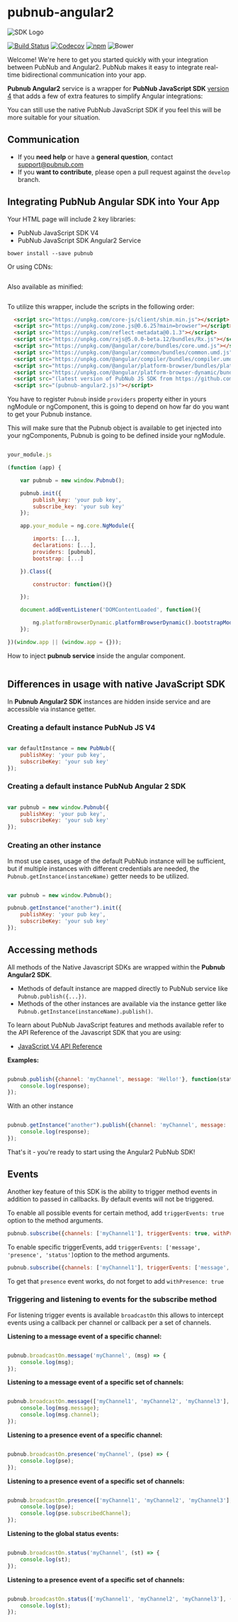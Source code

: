 # pubnub-angular2

![SDK Logo](http://cl.ly/241N0q2P2q22/Screen%20Shot%202016-02-03%20at%205.32.32%20PM.png)

[![Build Status](https://travis-ci.org/pubnub/pubnub-angular2.svg?branch=master)](https://travis-ci.org/pubnub/pubnub-angular2)
[![Codecov](https://img.shields.io/codecov/c/github/pubnub/pubnub-angular2.svg?maxAge=2592000)](https://codecov.io/github/pubnub/pubnub-angular2?branch=master)
[![npm](https://img.shields.io/npm/v/pubnub-angular2.svg)](https://www.npmjs.com/package/pubnub-angular2)
![Bower](https://img.shields.io/bower/v/pubnub-angular2.svg)

Welcome! We're here to get you started quickly with your
integration between PubNub and Angular2. PubNub makes it
easy to integrate real-time bidirectional communication
into your app.

**Pubnub Angular2** service is a wrapper for **PubNub JavaScript SDK** [version 4](https://www.pubnub.com/docs/javascript/pubnub-javascript-sdk-v4)
that adds a few of extra features to simplify Angular integrations:

You can still use the native PubNub JavaScript SDK if you feel this will be
more suitable for your situation.

## Communication
- If you **need help** or have a **general question**, contact <support@pubnub.com>
- If you **want to contribute**, please open a pull request against the `develop` branch.

## Integrating PubNub Angular SDK into Your App

Your HTML page will include 2 key libraries:

* PubNub JavaScript SDK V4
* PubNub JavaScript SDK Angular2 Service

```bower install --save pubnub```

Or using CDNs:

```html

```

Also available as minified:

```html

```

To utilize this wrapper, include the scripts in the following order:
```html
  <script src="https://unpkg.com/core-js/client/shim.min.js"></script>
  <script src="https://unpkg.com/zone.js@0.6.25?main=browser"></script>
  <script src="https://unpkg.com/reflect-metadata@0.1.3"></script>
  <script src="https://unpkg.com/rxjs@5.0.0-beta.12/bundles/Rx.js"></script>
  <script src="https://unpkg.com/@angular/core/bundles/core.umd.js"></script>
  <script src="https://unpkg.com/@angular/common/bundles/common.umd.js"></script>
  <script src="https://unpkg.com/@angular/compiler/bundles/compiler.umd.js"></script>
  <script src="https://unpkg.com/@angular/platform-browser/bundles/platform-browser.umd.js"></script>
  <script src="https://unpkg.com/@angular/platform-browser-dynamic/bundles/platform-browser-dynamic.umd.js"></script>
  <script src="(latest version of PubNub JS SDK from https://github.com/pubnub/javascript)"></script>
  <script src="(pubnub-angular2.js)"></script>
```

You have to register `Pubnub` inside `providers` property either in yours ngModule or
ngComponent, this is going to depend on how far do you want to get your Pubnub instance.

This will make sure that the Pubnub object is available to get injected into your ngComponents,
Pubnub is going to be defined inside your ngModule.

```javascript

your_module.js

(function (app) {

    var pubnub = new window.Pubnub();

    pubnub.init({
        publish_key: 'your pub key',
        subscribe_key: 'your sub key'
    });

    app.your_module = ng.core.NgModule({

        imports: [...],
        declarations: [...],
        providers: [pubnub],
        bootstrap: [...]

    }).Class({

        constructor: function(){}

    });

    document.addEventListener('DOMContentLoaded', function(){

        ng.platformBrowserDynamic.platformBrowserDynamic().bootstrapModule(app.your_module);
    });

})(window.app || (window.app = {}));
```

How to inject **pubnub service** inside the angular component.

```javascript

```

## Differences in usage with native JavaScript SDK

In **Pubnub Angular2 SDK** instances are hidden inside service and are accessible via instance getter.


### Creating a default instance PubNub JS V4

```javascript

var defaultInstance = new PubNub({
    publishKey: 'your pub key',
    subscribeKey: 'your sub key'
});
```

### Creating a default instance PubNub Angular 2 SDK

```javascript

var pubnub = new window.Pubnub({
    publishKey: 'your pub key',
    subscribeKey: 'your sub key'
});
```

### Creating an other instance

In most use cases, usage of the default PubNub instance will be sufficient, but if multiple instances with
different credentials are needed, the ```Pubnub.getInstance(instanceName)``` getter needs to be utilized.

```javascript

var pubnub = new window.Pubnub();

pubnub.getInstance("another").init({
	publishKey: 'your pub key',
	subscribeKey: 'your sub key'
});

```

## Accessing methods

All methods of the Native Javascript SDKs are wrapped within the **Pubnub Angular2 SDK**.

- Methods of default instance are mapped directly to PubNub service like ```Pubnub.publish({...})```.
- Methods of the other instances are available via the instance getter like ```Pubnub.getInstance(instanceName).publish()```.

To learn about PubNub JavaScript features and methods available refer to the API Reference of the Javascript SDK that you are using:

* [JavaScript V4 API Reference](https://www.pubnub.com/docs/javascript/api-reference-sdk-v4)

**Examples:**

```javascript

pubnub.publish({channel: 'myChannel', message: 'Hello!'}, function(status, response){
    console.log(response);
});
```

With an other instance

```javascript

pubnub.getInstance("another").publish({channel: 'myChannel', message: 'Hello!'}, function(status, response){
    console.log(response);
});
```

That's it - you're ready to start using the Angular2 PubNub SDK!

## Events

Another key feature of this SDK is the ability to trigger method events in addition to passed in callbacks. By default events will not be triggered.

To enable all possible events for certain method, add ```triggerEvents: true``` option to the method arguments.

```javascript
pubnub.subscribe({channels: ['myChannel1'], triggerEvents: true, withPresence: true});
```

To enable specific triggerEvents, add ```triggerEvents: ['message', 'presence', 'status']```option to the method arguments.

```javascript
pubnub.subscribe({channels: ['myChannel1'], triggerEvents: ['message', 'status']});
```

To get that `presence` event works, do not forget to add ```withPresence: true```

### Triggering and listening to events for the subscribe method

For listening trigger events is available `broadcastOn` this allows to intercept events using a callback per channel
or callback per a set of channels.

**Listening to a message event of a specific channel:**

```javascript

pubnub.broadcastOn.message('myChannel', (msg) => {
    console.log(msg);
});
```

**Listening to a message event of a specific set of channels:**

```javascript

pubnub.broadcastOn.message(['myChannel1', 'myChannel2', 'myChannel3'], (msg) => {
    console.log(msg.message);
    console.log(msg.channel);
});
```

**Listening to a presence event of a specific channel:**

```javascript

pubnub.broadcastOn.presence('myChannel', (pse) => {
    console.log(pse);
});
```

**Listening to a presence event of a specific set of channels:**

```javascript

pubnub.broadcastOn.presence(['myChannel1', 'myChannel2', 'myChannel3'], (pse) => {
    console.log(pse);
    console.log(pse.subscribedChannel);
});
```

**Listening to the global status events:**

```javascript

pubnub.broadcastOn.status('myChannel', (st) => {
    console.log(st);
});
```

**Listening to a presence event of a specific set of channels:**

```javascript

pubnub.broadcastOn.status(['myChannel1', 'myChannel2', 'myChannel3'], (st) => {
    console.log(st);
});
```
